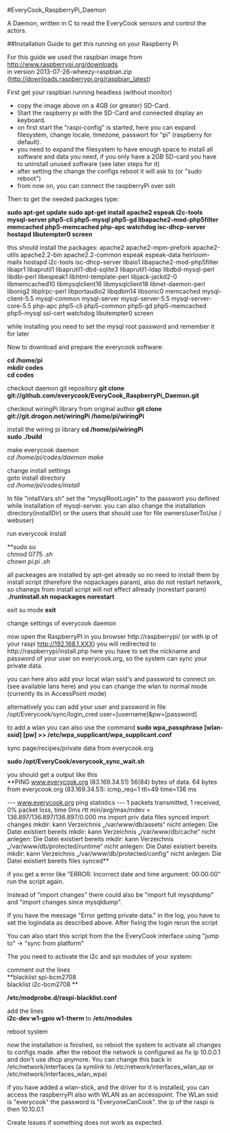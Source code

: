 #EveryCook_RaspberryPi_Daemon

A Daemon, written in C to read the EveryCook sensors and control the actors.

##Installation Guide to get this running on your Raspberry Pi

For this guide we used the raspbian image from  
http://www.raspberrypi.org/downloads  
in version 2013-07-26-wheezy-raspbian.zip  
(http://downloads.raspberrypi.org/raspbian_latest)  

First get your raspbian running headless (without monitor)
* copy the image above on a 4GB (or greater) SD-Card.
* Start the raspberry pi with the SD-Card and connected display an keyboard.
* on first start the "raspi-config" is started, here you can expand filesystem, change locale, timezone, passwort for "pi" (raspberry for default).
* you need to expand the filesystem to have enough space to install all software and data you need, if you only have a 2GB SD-card you have to uninstall unused software (see later steps for it)
* after setting the change the configs reboot it will ask to (or "sudo reboot")
* from now on, you can connect the raspberryPi over ssh

Then to get the needed packages type:

**sudo apt-get update
sudo apt-get install apache2 espeak i2c-tools mysql-server php5-cli php5-mysql php5-gd libapache2-mod-php5filter memcached php5-memcached php-apc watchdog isc-dhcp-server hostapd libutempter0 screen**

this should install the packages:
apache2 apache2-mpm-prefork apache2-utils apache2.2-bin apache2.2-common espeak espeak-data heirloom-mailx hostapd i2c-tools isc-dhcp-server libaio1 libapache2-mod-php5filter libapr1 libaprutil1 libaprutil1-dbd-sqlite3 libaprutil1-ldap libdbd-mysql-perl libdbi-perl libespeak1 libhtml-template-perl libjack-jackd2-0 libmemcached10 libmysqlclient16 libmysqlclient18 libnet-daemon-perl libonig2 libplrpc-perl libportaudio2 libqdbm14 libsonic0 memcached mysql-client-5.5 mysql-common mysql-server mysql-server-5.5 mysql-server-core-5.5 php-apc php5-cli php5-common php5-gd php5-memcached php5-mysql ssl-cert watchdog libutempter0 screen

while installing you need to set the mysql root password and remember it for later


Now to download and prepare the everycook software:

**cd /home/pi  
mkdir codes  
cd codes**

checkout daemon git repository
**git clone git://github.com/everycook/EveryCook_RaspberryPi_Daemon.git**

checkout wiringPi library from original author
**git clone git://git.drogon.net/wiringPi /home/pi/wiringPi**

install the wiring pi library
**cd /home/pi/wiringPi  
sudo ./build**


make everycook daemon  
*cd /home/pi/codes/daemon
make*


change install settings  
goto install directory  
*cd /home/pi/codes/install*

In file "intallVars.sh" set the "mysqlRootLogin" to the passwort you defined while installation of mysql-server.
you can also change the installation directory(installDir) or the users that should use for file owners(userToUse / webuser)

run everycook install

**sudo su  
chmod 0775 *.sh  
chown pi:pi *.sh**

all packeages are installed by apt-get already so no need to install them by install script (therefore the nopackages param), also do not restart network, so chanegs from install script will not effect allready (norestart param)
**./runInstall.sh nopackages norestart**

exit su mode
**exit**

change settings of everycook daemon

now open the RaspberryPI in you browser http://raspberrypi/ (or with ip of your raspi http://192.168.1.XXX)
you will redirected to http://raspberrypi/install.php here you have to set the nickname and password of your user on everycook.org, so the system can sync your private data.

you can here also add your local wlan ssid's and password to connect on. (see available lans here)
and you can change the wlan to normal mode (currently its in AccessPoint mode)


alternatively you can add your user and password in file
/opt/Everycook/sync/login_cred
user=[username]&pw=[password]

to add a wlan you can also use the command 
**sudo wpa_passphrase [wlan-ssid] [pw] >> /etc/wpa_supplicant/wpa_supplicant.conf**

sync page/recipes/private data from everycook.org

**sudo /opt/EveryCook/everycook_sync_wait.sh**

you should get a output like this  
**PING www.everycook.org (83.169.34.51) 56(84) bytes of data.
64 bytes from everycook.org (83.169.34.51): icmp_req=1 ttl=49 time=136 ms

--- www.everycook.org ping statistics ---
1 packets transmitted, 1 received, 0% packet loss, time 0ms
rtt min/avg/max/mdev = 136.897/136.897/136.897/0.000 ms
import priv data
files synced
import changes
mkdir: kann Verzeichnis „/var/www/db/assets“ nicht anlegen: Die Datei existiert bereits
mkdir: kann Verzeichnis „/var/www/db/cache“ nicht anlegen: Die Datei existiert bereits
mkdir: kann Verzeichnis „/var/www/db/protected/runtime“ nicht anlegen: Die Datei existiert bereits
mkdir: kann Verzeichnis „/var/www/db/protected/config“ nicht anlegen: Die Datei existiert bereits
files synced**

if you get a error like "ERROR: Incorrect date and time argument: 00:00:00" run the script again.

Instead of "import changes" there could also be "import full mysqldump" and "import changes since mysqldump".

If you have the message "Error getting private data." in the log, you have to set the logindata as described above.
After fixing the login rerun the script

You can also start this script from the the EveryCook interface using "jump to" -> "sync from platform" 

The you need to activate the i2c and spi modules of your system:

comment out the lines  
**blacklist spi-bcm2708  
blacklist i2c-bcm2708  **

**/etc/modprobe.d/raspi-blacklist.conf**

add the lines  
**i2c-dev
w1-gpio
w1-therm**
to
**/etc/modules**

reboot system

now the installation is finished, so reboot the system to activate all changes to configs made.
after the reboot the network is configured as fix ip 10.0.0.1 and don't use dhcp anymore. You can change this back in /etc/network/interfaces (a symlink to /etc/network/interfaces_wlan_ap or /etc/network/interfaces_wlan_wpa)

if you have added a wlan-stick, and the driver for it is installed, you can access the raspberryPI also with WLAN as an accesspoint.
The WLan ssid is "everycook" the password is "EveryoneCanCook". the ip of the raspi is then 10.10.0.1

Create Issues if something does not work as expected.
